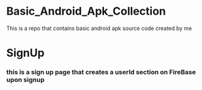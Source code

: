 # Basic_Android_Apk_Collection
This is a repo that contains basic android apk source code created by me 

# SignUp 
### this is a sign up page that creates a userId section on FireBase upon signup
